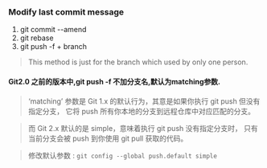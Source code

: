 ### Modify last commit message

1. git commit --amend
2. git rebase
3. git push -f + branch

> This method is just for the branch which used by only one person.

#### Git2.0 之前的版本中,git push -f 不加分支名,默认为matching参数.

>‘matching’ 参数是 Git 1.x 的默认行为，其意是如果你执行 git push 但没有指定分支，
它将 push 所有你本地的分支到远程仓库中对应匹配的分支。

>而 Git 2.x 默认的是 simple，意味着执行 git push 没有指定分支时，
只有当前分支会被 push 到你使用 git pull 获取的代码。

> 修改默认参数 : `git config --global push.default simple`
